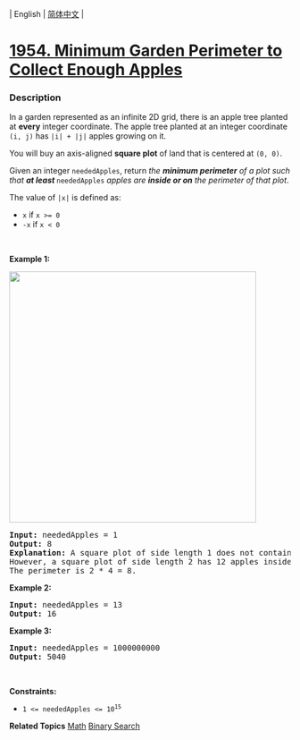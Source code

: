 | English | [简体中文](README.md) |

# [1954. Minimum Garden Perimeter to Collect Enough Apples](https://leetcode.cn/problems/minimum-garden-perimeter-to-collect-enough-apples)
 ### Description
<p>In a garden represented as an infinite 2D grid, there is an apple tree planted at <strong>every</strong> integer coordinate. The apple tree planted at an integer coordinate <code>(i, j)</code> has <code>|i| + |j|</code> apples growing on it.</p>

<p>You will buy an axis-aligned <strong>square plot</strong> of land that is centered at <code>(0, 0)</code>.</p>

<p>Given an integer <code>neededApples</code>, return <em>the <strong>minimum perimeter</strong> of a plot such that <strong>at least</strong></em><strong> </strong><code>neededApples</code> <em>apples are <strong>inside or on</strong> the perimeter of that plot</em>.</p>

<p>The value of <code>|x|</code> is defined as:</p>

<ul>
	<li><code>x</code> if <code>x &gt;= 0</code></li>
	<li><code>-x</code> if <code>x &lt; 0</code></li>
</ul>

<p>&nbsp;</p>
<p><strong class="example">Example 1:</strong></p>
<img alt="" src="https://assets.leetcode.com/uploads/2019/08/30/1527_example_1_2.png" style="width: 442px; height: 449px;" />
<pre>
<strong>Input:</strong> neededApples = 1
<strong>Output:</strong> 8
<strong>Explanation:</strong> A square plot of side length 1 does not contain any apples.
However, a square plot of side length 2 has 12 apples inside (as depicted in the image above).
The perimeter is 2 * 4 = 8.
</pre>

<p><strong class="example">Example 2:</strong></p>

<pre>
<strong>Input:</strong> neededApples = 13
<strong>Output:</strong> 16
</pre>

<p><strong class="example">Example 3:</strong></p>

<pre>
<strong>Input:</strong> neededApples = 1000000000
<strong>Output:</strong> 5040
</pre>

<p>&nbsp;</p>
<p><strong>Constraints:</strong></p>

<ul>
	<li><code>1 &lt;= neededApples &lt;= 10<sup>15</sup></code></li>
</ul>

**Related Topics**  [Math](https://leetcode.cn/tag/math) [Binary Search](https://leetcode.cn/tag/binary-search) 